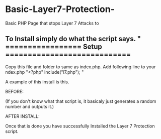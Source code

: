 Basic-Layer7-Protection-
========================

Basic PHP Page that stops Layer 7 Attacks to 

To Install simply do what the script says. 
"   ================= Setup ============================
   ------------------------------------------------------------
   Copy this file and folder to same as index.php.
   Add following line to your ndex.php
   "<?php" 
   include("l7.php");
"

A example of this install is this.


BEFORE:

<?php

echo rand() . "\n";

?>

(If you don't know what that script is, it basicaly just generates a random number and outputs it.)

AFTER INSTALL:

<?php

include("l7.php");

echo rand() . "\n";

?>

Once that is done you have successfully Installed the Layer 7 Protection script.



